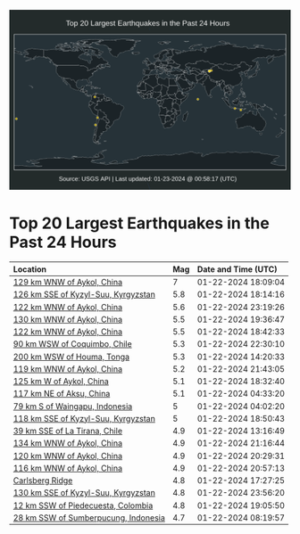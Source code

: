 ![Map](./map.png)

# Top 20 Largest Earthquakes in the Past 24 Hours

| Location | Mag | Date and Time (UTC) |
|:---|:---|:---|
| [129 km WNW of Aykol, China](https://earthquake.usgs.gov/earthquakes/eventpage/us7000lsze) | 7 | 01-22-2024 18:09:04 |
| [126 km SSE of Kyzyl-Suu, Kyrgyzstan](https://earthquake.usgs.gov/earthquakes/eventpage/us7000lt1i) | 5.8 | 01-22-2024 18:14:16 |
| [122 km WNW of Aykol, China](https://earthquake.usgs.gov/earthquakes/eventpage/us7000lt29) | 5.6 | 01-22-2024 23:19:26 |
| [130 km WNW of Aykol, China](https://earthquake.usgs.gov/earthquakes/eventpage/us7000lt0j) | 5.5 | 01-22-2024 19:36:47 |
| [122 km WNW of Aykol, China](https://earthquake.usgs.gov/earthquakes/eventpage/us7000lt02) | 5.5 | 01-22-2024 18:42:33 |
| [90 km WSW of Coquimbo, Chile](https://earthquake.usgs.gov/earthquakes/eventpage/us7000lt1x) | 5.3 | 01-22-2024 22:30:10 |
| [200 km WSW of Houma, Tonga](https://earthquake.usgs.gov/earthquakes/eventpage/us6000m5ev) | 5.3 | 01-22-2024 14:20:33 |
| [119 km WNW of Aykol, China](https://earthquake.usgs.gov/earthquakes/eventpage/us7000lt1d) | 5.2 | 01-22-2024 21:43:05 |
| [125 km W of Aykol, China](https://earthquake.usgs.gov/earthquakes/eventpage/us7000lszy) | 5.1 | 01-22-2024 18:32:40 |
| [117 km NE of Aksu, China](https://earthquake.usgs.gov/earthquakes/eventpage/us6000m5cp) | 5.1 | 01-22-2024 04:33:20 |
| [79 km S of Waingapu, Indonesia](https://earthquake.usgs.gov/earthquakes/eventpage/us6000m5cj) | 5 | 01-22-2024 04:02:20 |
| [118 km SSE of Kyzyl-Suu, Kyrgyzstan](https://earthquake.usgs.gov/earthquakes/eventpage/us7000lt09) | 5 | 01-22-2024 18:50:43 |
| [39 km SSE of La Tirana, Chile](https://earthquake.usgs.gov/earthquakes/eventpage/us6000m5ef) | 4.9 | 01-22-2024 13:16:49 |
| [134 km WNW of Aykol, China](https://earthquake.usgs.gov/earthquakes/eventpage/us7000lt16) | 4.9 | 01-22-2024 21:16:44 |
| [120 km WNW of Aykol, China](https://earthquake.usgs.gov/earthquakes/eventpage/us7000lt0u) | 4.9 | 01-22-2024 20:29:31 |
| [116 km WNW of Aykol, China](https://earthquake.usgs.gov/earthquakes/eventpage/us7000lt11) | 4.9 | 01-22-2024 20:57:13 |
| [Carlsberg Ridge](https://earthquake.usgs.gov/earthquakes/eventpage/us7000lsz5) | 4.8 | 01-22-2024 17:27:25 |
| [130 km SSE of Kyzyl-Suu, Kyrgyzstan](https://earthquake.usgs.gov/earthquakes/eventpage/us7000lt2g) | 4.8 | 01-22-2024 23:56:20 |
| [12 km SSW of Piedecuesta, Colombia](https://earthquake.usgs.gov/earthquakes/eventpage/us7000lt0d) | 4.8 | 01-22-2024 19:05:50 |
| [28 km SSW of Sumberpucung, Indonesia](https://earthquake.usgs.gov/earthquakes/eventpage/us6000m5dh) | 4.7 | 01-22-2024 08:19:57 |
